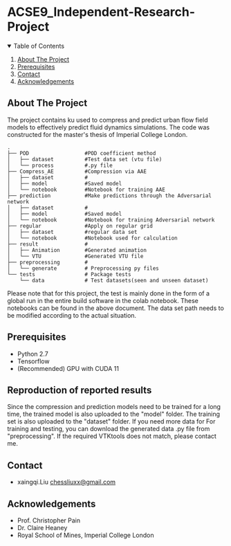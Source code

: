 # ACSE9_Independent-Research-Project

<!-- PROJECT SHIELDS -->

<!-- TABLE OF CONTENTS -->

<details open="open">
  <summary>Table of Contents</summary>
  <ol>
    <li>
      <a href="#about-the-project">About The Project</a>
    </li>
    <li>
      <a href="#prerequisites">Prerequisites</a>
    </li>
    <li><a href="#contact">Contact</a></li>
    <li><a href="#acknowledgements">Acknowledgements</a></li>
  </ol>
</details>

<!-- ABOUT THE PROJECT -->

## About The Project

The project contains ku used to compress and predict urban flow field models to effectively predict fluid dynamics simulations. 
The code was constructed for the master's thesis of Imperial College London.


<!-- GETTING STARTED -->

```
.
├── POD                  #POD coefficient method
│   ├── dataset          #Test data set (vtu file)
│   └── process          #.py file
├── Compress_AE          #Compression via AAE
│   ├── dataset          #
│   ├── model            #Saved model
│   └── notebook         #Notebook for training AAE
├── prediction           #Make predictions through the Adversarial network
│   ├── dataset          #
│   ├── model            #Saved model
│   └── notebook         #Notebook for training Adversarial network 
├── regular              #Apply on regular grid
│   ├── dataset          #regular data set
│   └── notebook         #Notebook used for calculation
├── result               #
│   ├── Animation        #Generated animation
│   └── VTU              #Generated VTU file 
├── preprocessing        # 
│   └── generate         # Preprocessing py files
└── tests                # Package tests
    └── data             # Test datasets(seen and unseen dataset)
```

Please note that for this project, the test is mainly done in the form of a global run in the entire build software in the colab notebook. These notebooks can be found in the above document. 
The data set path needs to be modified according to the actual situation.

## Prerequisites

* Python 2.7
* Tensorflow
* (Recommended) GPU with CUDA 11

## Reproduction of reported results

Since the compression and prediction models need to be trained for a long time, the trained model is also uploaded to the "model" folder. The training set is also uploaded to the "dataset" folder. 
If you need more data for For training and testing, you can download the generated data .py file from "preprocessing". If the required VTKtools does not match, please contact me.

## Contact

* xaingqi.Liu chessliuxx@gmail.com

<!-- ACKNOWLEDGEMENTS -->
## Acknowledgements

* Prof. Christopher Pain
* Dr. Claire Heaney
* Royal School of Mines, Imperial College London

